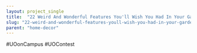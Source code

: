 ```yaml
---
layout: project_single
title:  "22 Weird And Wonderful Features You'll Wish You Had In Your Garden"
slug: "22-weird-and-wonderful-features-youll-wish-you-had-in-your-garden"
parent: "home-decor"
---
```

#UOonCampus #UOContest